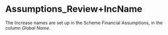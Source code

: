 # Assumptions_Review+IncName

The Increase names are set up in the Scheme Financial Assumptions, in
the column _Global Name_.
